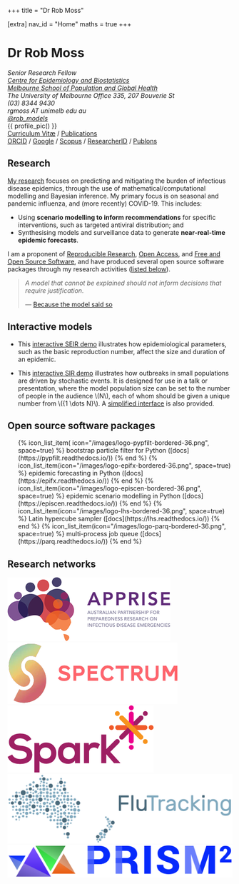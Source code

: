 +++
title = "Dr Rob Moss"

[extra]
nav_id = "Home"
maths = true
+++

# Dr Rob Moss

<div class="blurb">
<address>
  <span class="position">
    Senior Research Fellow <br>
    <a href="http://epi.unimelb.edu.au/">Centre for Epidemiology and
      Biostatistics</a><br>
    <a href="http://pgh.unimelb.edu.au/">Melbourne School of
      Population and Global Health</a><br>
    The University of Melbourne
  </span>
  <span class="location">
    Office 335, 207 Bouverie St<br>
    (03) 8344 9430<br>
    rgmoss AT unimelb edu au<br>
    <a href="https://twitter.com/rob_models">@rob_models</a>
  </span>
</address>
{{ profile_pic() }}
<div class="profile-links">
<a href="cv_online.pdf">Curriculum Vitæ</a>
  / <a href="/pubs">Publications</a>
<br/>
<a href="http://orcid.org/0000-0002-4568-2012" title="ORCID record">ORCID</a>
  / <a href="https://scholar.google.com/citations?user=NOX2J-EAAAAJ&hl=en" title="Google Scholar profile">Google</a>
  / <a href="https://www.scopus.com/authid/detail.uri?authorId=28167595000" title="Scopus author details">Scopus</a>
  / <a href="http://www.researcherid.com/rid/R-4767-2018" title="ResearcherID profile">ResearcherID</a>
  / <a href="https://publons.com/author/1582791/" title="Publons profile">Publons</a>
</div>
</div>

## Research

[My research](@/research.md) focuses on predicting and mitigating the burden of infectious disease epidemics, through the use of mathematical/computational modelling and Bayesian inference.
My primary focus is on seasonal and pandemic influenza, and (more recently) COVID-19.
This includes:

- Using **scenario modelling to inform recommendations** for specific interventions, such as targeted antiviral distribution; and
- Synthesising models and surveillance data to generate **near-real-time epidemic forecasts**.

I am a proponent of [Reproducible Research](https://en.wikipedia.org/wiki/Reproducibility), [Open Access](https://en.wikipedia.org/wiki/Open_access), and [Free and Open Source Software](https://en.wikipedia.org/wiki/Free_and_open-source_software), and have produced several open source software packages through my research activities ([listed below](#open-source-software-packages)).

> *A model that cannot be explained should not inform decisions that require justification.*
>
> — [Because the model said so](https://doi.org/10.1016/j.ijforecast.2021.01.028)

## Interactive models

- This [interactive SEIR demo](https://robmoss.github.io/seir-demo/) illustrates how epidemiological parameters, such as the basic reproduction number, affect the size and duration of an epidemic.

- This [interactive SIR demo](https://robmoss.github.io/sir-demo/) illustrates how outbreaks in small populations are driven by stochastic events.
  It is designed for use in a talk or presentation, where the model population size can be set to the number of people in the audience \\(N\\), each of whom should be given a unique number from \\(\{1 \dots N\}\\).
  A [simplified interface](https://robmoss.github.io/sir-demo/simple.html) is also provided.

## Open source software packages

<div class="narrow-list">
<ul class="icon-list">
{% icon_list_item(
     icon="/images/logo-pypfilt-bordered-36.png",
     space=true) %}
  bootstrap particle filter for Python
  ([docs](https://pypfilt.readthedocs.io/))
{% end %}
{% icon_list_item(icon="/images/logo-epifx-bordered-36.png", space=true) %}
  epidemic forecasting in Python
  ([docs](https://epifx.readthedocs.io/))
{% end %}
{% icon_list_item(icon="/images/logo-episcen-bordered-36.png", space=true) %}
epidemic scenario modelling in Python
  ([docs](https://episcen.readthedocs.io/))
{% end %}
{% icon_list_item(icon="/images/logo-lhs-bordered-36.png", space=true) %}
  Latin hypercube sampler
  ([docs](https://lhs.readthedocs.io/))
{% end %}
{% icon_list_item(icon="/images/logo-parq-bordered-36.png", space=true) %}
  multi-process job queue
  ([docs](https://parq.readthedocs.io/))
{% end %}
</ul>
</div>

## Research networks

<a class="network" href="https://www.apprise.org.au/"><img class="network" src="/images/network-apprise.png"/></a><a class="network" href="https://www.spectrum.edu.au/"><img class="network" src="/images/network-spectrum.png"/></a><a class="network" href="https://www.spark.edu.au/"><img class="network" src="/images/network-spark.png"/></a><a class="network" href="https://info.flutracking.net/"><img class="network" src="/images/network-flutracking.png"/></a><a class="network" href="https://www.prism.edu.au/"><img class="network" src="/images/network-prism.jpg"/></a>
